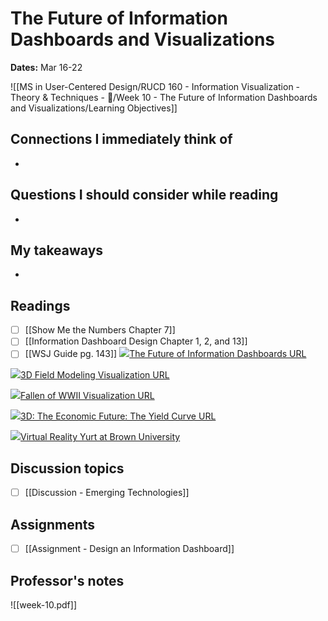 # The Future of Information Dashboards and Visualizations
**Dates:** Mar 16-22

![[MS in User-Centered Design/RUCD 160 - Information Visualization - Theory & Techniques  - 💾/Week 10 - The Future of Information Dashboards and Visualizations/Learning Objectives]]

## Connections I immediately think of
- 

## Questions I should consider while reading
- 

## My takeaways
- 


## Readings
- [ ] [[Show Me the Numbers Chapter 7]]
- [ ] [[Information Dashboard Design Chapter 1, 2, and 13]]
- [ ] [[WSJ Guide pg. 143]]
[![](https://moodle2.brandeis.edu/theme/image.php/boost/url/1648885991/icon)The Future of Information Dashboards URL](https://moodle2.brandeis.edu/mod/url/view.php?id=2084414)

[![](https://moodle2.brandeis.edu/theme/image.php/boost/url/1648885991/icon)3D Field Modeling Visualization URL](https://moodle2.brandeis.edu/mod/url/view.php?id=2084415)

[![](https://moodle2.brandeis.edu/theme/image.php/boost/url/1648885991/icon)Fallen of WWII Visualization URL](https://moodle2.brandeis.edu/mod/url/view.php?id=2084416)

[![](https://moodle2.brandeis.edu/theme/image.php/boost/url/1648885991/icon)3D: The Economic Future: The Yield Curve URL](https://moodle2.brandeis.edu/mod/url/view.php?id=2084417)

[![](https://moodle2.brandeis.edu/theme/image.php/boost/url/1648885991/icon)Virtual Reality Yurt at Brown University](https://moodle2.brandeis.edu/mod/url/view.php?id=2084418)

## Discussion topics
- [ ] [[Discussion - Emerging Technologies]]

## Assignments
- [ ] [[Assignment - Design an Information Dashboard]]

## Professor's notes
![[week-10.pdf]]